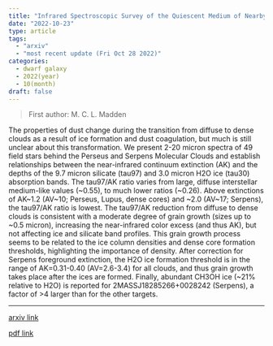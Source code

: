 ```yaml
---
title: "Infrared Spectroscopic Survey of the Quiescent Medium of Nearby Clouds: II. Ice Formation and Grain Growth in Perseus and Serpens"
date: "2022-10-23"
type: article
tags:
  - "arxiv"
  - "most recent update (Fri Oct 28 2022)"
categories:
  - dwarf galaxy
  - 2022(year)
  - 10(month)
draft: false
---
```


> First author: M. C. L. Madden

 The properties of dust change during the transition from diffuse to dense
clouds as a result of ice formation and dust coagulation, but much is still
unclear about this transformation. We present 2-20 micron spectra of 49 field
stars behind the Perseus and Serpens Molecular Clouds and establish
relationships between the near-infrared continuum extinction (AK) and the
depths of the 9.7 micron silicate (tau97) and 3.0 micron H2O ice (tau30)
absorption bands. The tau97/AK ratio varies from large, diffuse interstellar
medium-like values (~0.55), to much lower ratios (~0.26). Above extinctions of
AK~1.2 (AV~10; Perseus, Lupus, dense cores) and ~2.0 (AV~17; Serpens), the
tau97/AK ratio is lowest. The tau97/AK reduction from diffuse to dense clouds
is consistent with a moderate degree of grain growth (sizes up to ~0.5 micron),
increasing the near-infrared color excess (and thus AK), but not affecting ice
and silicate band profiles. This grain growth process seems to be related to
the ice column densities and dense core formation thresholds, highlighting the
importance of density. After correction for Serpens foreground extinction, the
H2O ice formation threshold is in the range of AK=0.31-0.40 (AV=2.6-3.4) for
all clouds, and thus grain growth takes place after the ices are formed.
Finally, abundant CH3OH ice (~21% relative to H2O) is reported for
2MASSJ18285266+0028242 (Serpens), a factor of >4 larger than for the other
targets.

---
[arxiv link](http://arxiv.org/abs/2210.12672v1)

[pdf link](http://arxiv.org/pdf/2210.12672v1)